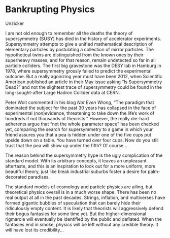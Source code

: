# Bankrupting Physics

Unzicker

I am not old enough to remember all the deaths the theory of
supersymmetry (SUSY) has died in the history of accelerator
experiments. Supersymmetry attempts to give a unified mathematical
description of elementary particles by postulating a collection of
mirror particles. The hypothetical twins are distinguished from the
known ones by their superheavy masses, and for that reason, remain
undetected so far in all particle colliders. The first big gravestone
was the DESY lab in Hamburg in 1978, where supersymmetry grossly
failed to predict the experimental outcome. But a really agonizing
year must have been 2012, when Scientific American published an
article in their May issue asking “Is Supersymmetry Dead?” and not the
slightest trace of supersymmetry could be found in the
long-sought-after Large Hadron Collider data at CERN.

Peter Woit commented in his blog *Not Even Wrong*, “The paradigm that
dominated the subject for the past 30 years has collapsed in the face
of experimental (non)evidence, threatening to take down the life’s
work of hundreds if not thousands of theorists.” However, the really
die-hard adherents argue that “not the whole parameter space” has been
checked yet, comparing the search for supersymmetry to a game in which
your friend assures you that a pea is hidden under one of the five
cups put upside down on a table. You have turned over four cups. Now
do you still trust that the pea will show up under the fifth?  Of
course...

The reason behind the supersymmetry hype is the ugly complication of
the standard model. With its arbitrary concepts, it leaves an
unpleasant aftertaste, and this is an inspiration to look out for a
more uniform, more beautiful theory, just like bleak industrial
suburbs foster a desire for palm-decorated paradises.

The standard models of cosmology and particle physics are ailing, but
theoretical physics overall is in a much worse shape. There has been
no real output at all in the past decades. Strings, inflation, and
multiverses have formed gigantic bubbles of speculation that can
barely hide their ridiculously empty content. It is likely that
theorists will aggressively defend their bogus fantasies for some time
yet. But the higher-dimensional rigmarole will eventually be
identified by the public and deflated. When the fantasies end in
smoke, physics will be left without any credible theory. It will have
lost its credibility...

